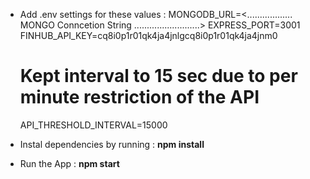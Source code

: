 - Add .env settings for these values :
  MONGODB_URL=<.................. MONGO Conncetion String ..........................>
  EXPRESS_PORT=3001
  FINHUB_API_KEY=cq8i0p1r01qk4ja4jnlgcq8i0p1r01qk4ja4jnm0
  # Kept interval to 15 sec due to per minute restriction of the API
  API_THRESHOLD_INTERVAL=15000

- Instal dependencies by running : **npm install**

- Run the App : **npm start**
